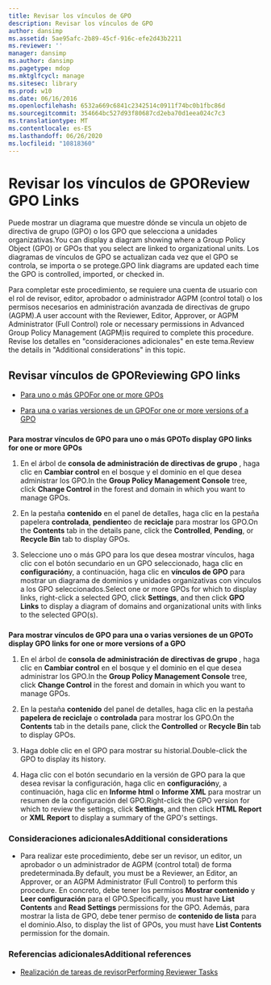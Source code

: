 ```yaml
---
title: Revisar los vínculos de GPO
description: Revisar los vínculos de GPO
author: dansimp
ms.assetid: 5ae95afc-2b89-45cf-916c-efe2d43b2211
ms.reviewer: ''
manager: dansimp
ms.author: dansimp
ms.pagetype: mdop
ms.mktglfcycl: manage
ms.sitesec: library
ms.prod: w10
ms.date: 06/16/2016
ms.openlocfilehash: 6532a669c6841c2342514c0911f74bc0b1fbc86d
ms.sourcegitcommit: 354664bc527d93f80687cd2eba70d1eea024c7c3
ms.translationtype: MT
ms.contentlocale: es-ES
ms.lasthandoff: 06/26/2020
ms.locfileid: "10818360"
---
```

# <span data-ttu-id="d6edd-103">Revisar los vínculos de GPO</span><span class="sxs-lookup"><span data-stu-id="d6edd-103">Review GPO Links</span></span>


<span data-ttu-id="d6edd-104">Puede mostrar un diagrama que muestre dónde se vincula un objeto de directiva de grupo (GPO) o los GPO que selecciona a unidades organizativas.</span><span class="sxs-lookup"><span data-stu-id="d6edd-104">You can display a diagram showing where a Group Policy Object (GPO) or GPOs that you select are linked to organizational units.</span></span> <span data-ttu-id="d6edd-105">Los diagramas de vínculos de GPO se actualizan cada vez que el GPO se controla, se importa o se protege.</span><span class="sxs-lookup"><span data-stu-id="d6edd-105">GPO link diagrams are updated each time the GPO is controlled, imported, or checked in.</span></span>

<span data-ttu-id="d6edd-106">Para completar este procedimiento, se requiere una cuenta de usuario con el rol de revisor, editor, aprobador o administrador AGPM (control total) o los permisos necesarios en administración avanzada de directivas de grupo (AGPM).</span><span class="sxs-lookup"><span data-stu-id="d6edd-106">A user account with the Reviewer, Editor, Approver, or AGPM Administrator (Full Control) role or necessary permissions in Advanced Group Policy Management (AGPM)is required to complete this procedure.</span></span> <span data-ttu-id="d6edd-107">Revise los detalles en "consideraciones adicionales" en este tema.</span><span class="sxs-lookup"><span data-stu-id="d6edd-107">Review the details in "Additional considerations" in this topic.</span></span>

## <span data-ttu-id="d6edd-108">Revisar vínculos de GPO</span><span class="sxs-lookup"><span data-stu-id="d6edd-108">Reviewing GPO links</span></span>


-   [<span data-ttu-id="d6edd-109">Para uno o más GPO</span><span class="sxs-lookup"><span data-stu-id="d6edd-109">For one or more GPOs</span></span>](#bkmk-gpos)

-   [<span data-ttu-id="d6edd-110">Para una o varias versiones de un GPO</span><span class="sxs-lookup"><span data-stu-id="d6edd-110">For one or more versions of a GPO</span></span>](#bkmk-gpo-versions)

### <a href="" id="bkmk-gpos"></a>

**<span data-ttu-id="d6edd-111">Para mostrar vínculos de GPO para uno o más GPO</span><span class="sxs-lookup"><span data-stu-id="d6edd-111">To display GPO links for one or more GPOs</span></span>**

1.  <span data-ttu-id="d6edd-112">En el árbol de **consola de administración de directivas de grupo** , haga clic en **Cambiar control** en el bosque y el dominio en el que desea administrar los GPO.</span><span class="sxs-lookup"><span data-stu-id="d6edd-112">In the **Group Policy Management Console** tree, click **Change Control** in the forest and domain in which you want to manage GPOs.</span></span>

2.  <span data-ttu-id="d6edd-113">En la pestaña **contenido** en el panel de detalles, haga clic en la pestaña papelera **controlada**, **pendiente**o de **reciclaje** para mostrar los GPO.</span><span class="sxs-lookup"><span data-stu-id="d6edd-113">On the **Contents** tab in the details pane, click the **Controlled**, **Pending**, or **Recycle Bin** tab to display GPOs.</span></span>

3.  <span data-ttu-id="d6edd-114">Seleccione uno o más GPO para los que desea mostrar vínculos, haga clic con el botón secundario en un GPO seleccionado, haga clic en **configuración**y, a continuación, haga clic en **vínculos de GPO** para mostrar un diagrama de dominios y unidades organizativas con vínculos a los GPO seleccionados.</span><span class="sxs-lookup"><span data-stu-id="d6edd-114">Select one or more GPOs for which to display links, right-click a selected GPO, click **Settings**, and then click **GPO Links** to display a diagram of domains and organizational units with links to the selected GPO(s).</span></span>

### <a href="" id="bkmk-gpo-versions"></a>

**<span data-ttu-id="d6edd-115">Para mostrar vínculos de GPO para una o varias versiones de un GPO</span><span class="sxs-lookup"><span data-stu-id="d6edd-115">To display GPO links for one or more versions of a GPO</span></span>**

1.  <span data-ttu-id="d6edd-116">En el árbol de **consola de administración de directivas de grupo** , haga clic en **Cambiar control** en el bosque y el dominio en el que desea administrar los GPO.</span><span class="sxs-lookup"><span data-stu-id="d6edd-116">In the **Group Policy Management Console** tree, click **Change Control** in the forest and domain in which you want to manage GPOs.</span></span>

2.  <span data-ttu-id="d6edd-117">En la pestaña **contenido** del panel de detalles, haga clic en la pestaña **papelera de reciclaje** o **controlada** para mostrar los GPO.</span><span class="sxs-lookup"><span data-stu-id="d6edd-117">On the **Contents** tab in the details pane, click the **Controlled** or **Recycle Bin** tab to display GPOs.</span></span>

3.  <span data-ttu-id="d6edd-118">Haga doble clic en el GPO para mostrar su historial.</span><span class="sxs-lookup"><span data-stu-id="d6edd-118">Double-click the GPO to display its history.</span></span>

4.  <span data-ttu-id="d6edd-119">Haga clic con el botón secundario en la versión de GPO para la que desea revisar la configuración, haga clic en **configuración**y, a continuación, haga clic en **Informe html** o **Informe XML** para mostrar un resumen de la configuración del GPO.</span><span class="sxs-lookup"><span data-stu-id="d6edd-119">Right-click the GPO version for which to review the settings, click **Settings**, and then click **HTML Report** or **XML Report** to display a summary of the GPO's settings.</span></span>

### <span data-ttu-id="d6edd-120">Consideraciones adicionales</span><span class="sxs-lookup"><span data-stu-id="d6edd-120">Additional considerations</span></span>

-   <span data-ttu-id="d6edd-121">Para realizar este procedimiento, debe ser un revisor, un editor, un aprobador o un administrador de AGPM (control total) de forma predeterminada.</span><span class="sxs-lookup"><span data-stu-id="d6edd-121">By default, you must be a Reviewer, an Editor, an Approver, or an AGPM Administrator (Full Control) to perform this procedure.</span></span> <span data-ttu-id="d6edd-122">En concreto, debe tener los permisos **Mostrar contenido** y **Leer configuración** para el GPO.</span><span class="sxs-lookup"><span data-stu-id="d6edd-122">Specifically, you must have **List Contents** and **Read Settings** permissions for the GPO.</span></span> <span data-ttu-id="d6edd-123">Además, para mostrar la lista de GPO, debe tener permiso de **contenido de lista** para el dominio.</span><span class="sxs-lookup"><span data-stu-id="d6edd-123">Also, to display the list of GPOs, you must have **List Contents** permission for the domain.</span></span>

### <span data-ttu-id="d6edd-124">Referencias adicionales</span><span class="sxs-lookup"><span data-stu-id="d6edd-124">Additional references</span></span>

-   [<span data-ttu-id="d6edd-125">Realización de tareas de revisor</span><span class="sxs-lookup"><span data-stu-id="d6edd-125">Performing Reviewer Tasks</span></span>](performing-reviewer-tasks-agpm30ops.md)

 

 





